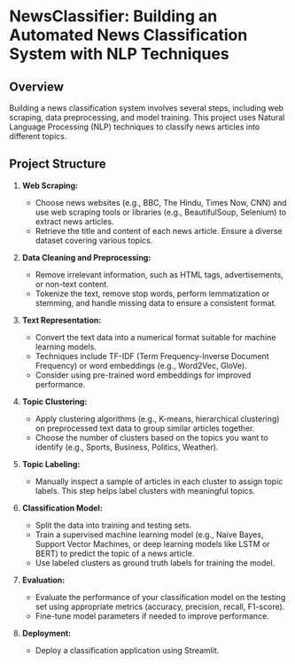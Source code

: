 # NewsClassifier: Building an Automated News Classification System with NLP Techniques

## Overview

Building a news classification system involves several steps, including web scraping, data preprocessing, and model training. This project uses Natural Language Processing (NLP) techniques to classify news articles into different topics.

## Project Structure

1. **Web Scraping:**
   - Choose news websites (e.g., BBC, The Hindu, Times Now, CNN) and use web scraping tools or libraries (e.g., BeautifulSoup, Selenium) to extract news articles.
   - Retrieve the title and content of each news article. Ensure a diverse dataset covering various topics.

2. **Data Cleaning and Preprocessing:**
   - Remove irrelevant information, such as HTML tags, advertisements, or non-text content.
   - Tokenize the text, remove stop words, perform lemmatization or stemming, and handle missing data to ensure a consistent format.

3. **Text Representation:**
   - Convert the text data into a numerical format suitable for machine learning models.
   - Techniques include TF-IDF (Term Frequency-Inverse Document Frequency) or word embeddings (e.g., Word2Vec, GloVe).
   - Consider using pre-trained word embeddings for improved performance.

4. **Topic Clustering:**
   - Apply clustering algorithms (e.g., K-means, hierarchical clustering) on preprocessed text data to group similar articles together.
   - Choose the number of clusters based on the topics you want to identify (e.g., Sports, Business, Politics, Weather).

5. **Topic Labeling:**
   - Manually inspect a sample of articles in each cluster to assign topic labels. This step helps label clusters with meaningful topics.

6. **Classification Model:**
   - Split the data into training and testing sets.
   - Train a supervised machine learning model (e.g., Naive Bayes, Support Vector Machines, or deep learning models like LSTM or BERT) to predict the topic of a news article.
   - Use labeled clusters as ground truth labels for training the model.

7. **Evaluation:**
   - Evaluate the performance of your classification model on the testing set using appropriate metrics (accuracy, precision, recall, F1-score).
   - Fine-tune model parameters if needed to improve performance.

8. **Deployment:**
   - Deploy a classification application using Streamlit.


